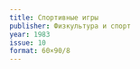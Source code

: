 ```yaml
---
title: Спортивные игры
publisher: Физкультура и спорт
year: 1983
issue: 10
format: 60×90/8
---
```


